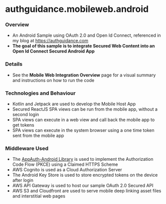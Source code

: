 # authguidance.mobileweb.android

### Overview

* An Android Sample using OAuth 2.0 and Open Id Connect, referenced in my blog at https://authguidance.com
* **The goal of this sample is to integrate Secured Web Content into an Open Id Connect Secured Android App**

### Details

* See the **Mobile Web Integration Overview** page for a visual summary and instructions on how to run the code

### Technologies and Behaviour

* Kotlin and Jetpack are used to develop the Mobile Host App
* Secured ReactJS SPA views can be run from the mobile app, without a second login 
* SPA views can execute in a web view and call back the mobile app to get tokens
* SPA views can execute in the system browser using a one time token sent from the mobile app

### Middleware Used

* The [AppAuth-Android Library](https://github.com/openid/AppAuth-Android) is used to implement the Authorization Code Flow (PKCE) using a Claimed HTTPS Scheme
* AWS Cognito is used as a Cloud Authorization Server
* The Android Key Store is used to store encrypted tokens on the device after login
* AWS API Gateway is used to host our sample OAuth 2.0 Secured API
* AWS S3 and Cloudfront are used to serve mobile deep linking asset files and interstitial web pages
